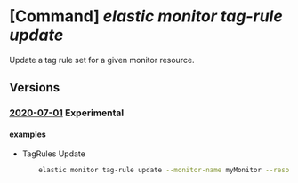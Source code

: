 # [Command] _elastic monitor tag-rule update_

Update a tag rule set for a given monitor resource.

## Versions

### [2020-07-01](/Resources/mgmt-plane/L3N1YnNjcmlwdGlvbnMve30vcmVzb3VyY2Vncm91cHMve30vcHJvdmlkZXJzL21pY3Jvc29mdC5lbGFzdGljL21vbml0b3JzL3t9L3RhZ3J1bGVzL3t9/2020-07-01.xml) **Experimental**

<!-- mgmt-plane /subscriptions/{}/resourcegroups/{}/providers/microsoft.elastic/monitors/{}/tagrules/{} 2020-07-01 -->

#### examples

- TagRules Update
    ```bash
        elastic monitor tag-rule update --monitor-name myMonitor --resource-group myResourceGroup --rule-set-name default --send-aad-logs True
    ```
